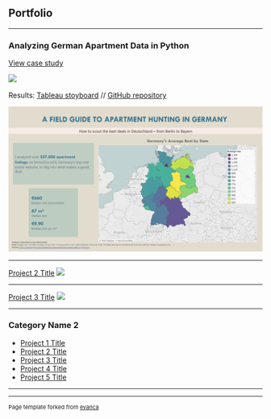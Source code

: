 ## Portfolio

---

### Analyzing German Apartment Data in Python

[View case study](/pdf/germanRentCaseStudy.pdf)

<img src="images/rentCaseStudySS.png?raw=true"/>

Results: [Tableau stoyboard](https://public.tableau.com/app/profile/jacquelyn.marmaduke/viz/GermanRentStoryboard/Germanrentstoryboard?publish=yes) // [GitHub repository](https://github.com/jacymarmaduke/rent-analysis)

<img src="images/rentStoryboardSS.png?raw=true"/>

---
[Project 2 Title](/pdf/sample_presentation.pdf)
<img src="images/dummy_thumbnail.jpg?raw=true"/>

---
[Project 3 Title](http://example.com/)
<img src="images/dummy_thumbnail.jpg?raw=true"/>

---

### Category Name 2

- [Project 1 Title](http://example.com/)
- [Project 2 Title](http://example.com/)
- [Project 3 Title](http://example.com/)
- [Project 4 Title](http://example.com/)
- [Project 5 Title](http://example.com/)

---




---
<p style="font-size:11px">Page template forked from <a href="https://github.com/evanca/quick-portfolio">evanca</a></p>
<!-- Remove above link if you don't want to attibute -->
